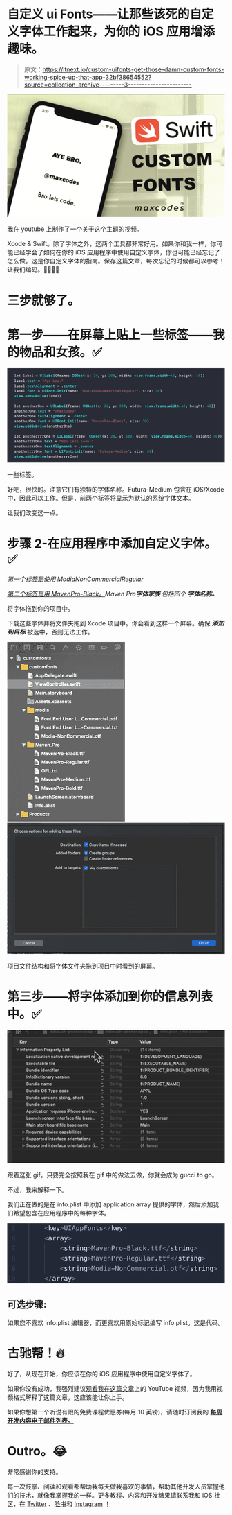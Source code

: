 # 自定义 ui Fonts——让那些该死的自定义字体工作起来，为你的 iOS 应用增添趣味。

> 原文：<https://itnext.io/custom-uifonts-get-those-damn-custom-fonts-working-spice-up-that-app-32bf38654552?source=collection_archive---------3----------------------->

![](img/07c0abfc8aad653e057afe1d44008d98.png)

我在 youtube 上制作了一个关于这个主题的视频。

Xcode & Swift。除了字体之外，这两个工具都非常好用。如果你和我一样，你可能已经学会了如何在你的 iOS 应用程序中使用自定义字体，你也可能已经忘记了怎么做。这是你自定义字体的指南。保存这篇文章，每次忘记的时候都可以参考！让我们编码。👩‍💻👨‍💻

# 三步就够了。

# 第一步——在屏幕上贴上一些标签——我的物品和女孩。✅

![](img/e7ec58cdb3e354a8d1e4534426f82f3d.png)

一些标签。

好吧，很快的。注意它们有独特的字体名称。Futura-Medium 包含在 iOS/Xcode 中，因此可以工作。但是，前两个标签将显示为默认的系统字体文本。

让我们改变这一点。

# 步骤 2-在应用程序中添加自定义字体。✅

[*第一个标签是使用 ModiaNonCommercialRegular*](https://www.1001freefonts.com/search.php?q=modia&search=search)

[*第二个标签是用 MavenPro-Black。*](https://www.fontsquirrel.com/fonts/maven-pro)*Maven Pro****字体家族*** *包括四个* ***字体名称。***

将字体拖到你的项目中。

下载这些字体并将文件夹拖到 Xcode 项目中。你会看到这样一个屏幕。确保 ***添加到目标*** 被选中，否则无法工作。

![](img/4e0b5ecaa2490d59cb88be531e8ed664.png)![](img/1a234bd098dac33b10036a9d75c6c5e1.png)

项目文件结构和将字体文件夹拖到项目中时看到的屏幕。

# 第三步——将字体添加到你的信息列表中。✅

![](img/dce1e2153752a7fdb063bb1543d8e094.png)

跟着这张 gif。只要完全按照我在 gif 中的做法去做，你就会成为 gucci to go。

不过，我来解释一下。

我们正在做的是在 info.plist 中添加 application array 提供的字体，然后添加我们希望包含在应用程序中的每种字体。

![](img/052fa53baab1ac5f8708b5f38e972492.png)

## 可选步骤:

如果您不喜欢 info.plist 编辑器，而更喜欢用原始标记编写 info.plist。这是代码。

# **古驰帮！🔥**

好了，从现在开始，你应该在你的 iOS 应用程序中使用自定义字体了。

如果你没有成功，我强烈建议[观看我在这篇文章](https://youtu.be/faiWTOKq5xo)上的 YouTube 视频，因为我用视频格式解释了这篇文章，这应该能让你上手。

如果你想第一个听说有限的免费课程优惠券(每月 10 英镑)，请随时订阅我的 [**每周开发内容电子邮件列表。**](https://www.maxcodes.io)

# Outro。😂

非常感谢你的支持。

每一次鼓掌、阅读和观看都帮助我每天做我喜欢的事情，帮助其他开发人员掌握他们的技术，就像我掌握我的一样。更多教程、内容和开发糖果请联系我和 iOS 社区，在 [Twitter](http://twitter.com/maxcodes1) 、[脸书](http://facebook.com/realmaxcodes)和 [Instagram](http://instagram.com/maxcodes.io) ！